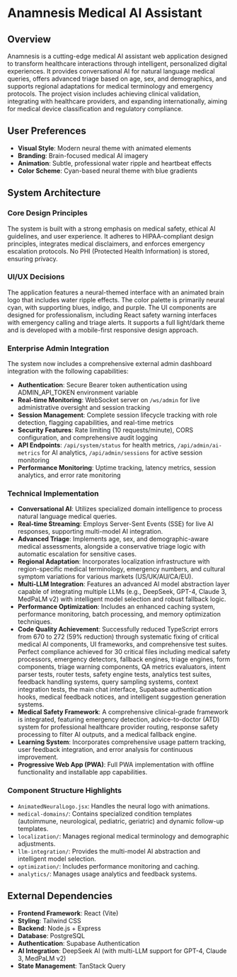 # Anamnesis Medical AI Assistant

## Overview
Anamnesis is a cutting-edge medical AI assistant web application designed to transform healthcare interactions through intelligent, personalized digital experiences. It provides conversational AI for natural language medical queries, offers advanced triage based on age, sex, and demographics, and supports regional adaptations for medical terminology and emergency protocols. The project vision includes achieving clinical validation, integrating with healthcare providers, and expanding internationally, aiming for medical device classification and regulatory compliance.

## User Preferences
- **Visual Style**: Modern neural theme with animated elements
- **Branding**: Brain-focused medical AI imagery
- **Animation**: Subtle, professional water ripple and heartbeat effects
- **Color Scheme**: Cyan-based neural theme with blue gradients

## System Architecture

### Core Design Principles
The system is built with a strong emphasis on medical safety, ethical AI guidelines, and user experience. It adheres to HIPAA-compliant design principles, integrates medical disclaimers, and enforces emergency escalation protocols. No PHI (Protected Health Information) is stored, ensuring privacy.

### UI/UX Decisions
The application features a neural-themed interface with an animated brain logo that includes water ripple effects. The color palette is primarily neural cyan, with supporting blues, indigo, and purple. The UI components are designed for professionalism, including React safety warning interfaces with emergency calling and triage alerts. It supports a full light/dark theme and is developed with a mobile-first responsive design approach.

### Enterprise Admin Integration
The system now includes a comprehensive external admin dashboard integration with the following capabilities:
- **Authentication**: Secure Bearer token authentication using ADMIN_API_TOKEN environment variable
- **Real-time Monitoring**: WebSocket server on `/ws/admin` for live administrative oversight and session tracking
- **Session Management**: Complete session lifecycle tracking with role detection, flagging capabilities, and real-time metrics
- **Security Features**: Rate limiting (10 requests/minute), CORS configuration, and comprehensive audit logging
- **API Endpoints**: `/api/system/status` for health metrics, `/api/admin/ai-metrics` for AI analytics, `/api/admin/sessions` for active session monitoring
- **Performance Monitoring**: Uptime tracking, latency metrics, session analytics, and error rate monitoring

### Technical Implementation
- **Conversational AI**: Utilizes specialized domain intelligence to process natural language medical queries.
- **Real-time Streaming**: Employs Server-Sent Events (SSE) for live AI responses, supporting multi-model AI integration.
- **Advanced Triage**: Implements age, sex, and demographic-aware medical assessments, alongside a conservative triage logic with automatic escalation for sensitive cases.
- **Regional Adaptation**: Incorporates localization infrastructure with region-specific medical terminology, emergency numbers, and cultural symptom variations for various markets (US/UK/AU/CA/EU).
- **Multi-LLM Integration**: Features an advanced AI model abstraction layer capable of integrating multiple LLMs (e.g., DeepSeek, GPT-4, Claude 3, MedPaLM v2) with intelligent model selection and robust fallback logic.
- **Performance Optimization**: Includes an enhanced caching system, performance monitoring, batch processing, and memory optimization techniques.
- **Code Quality Achievement**: Successfully reduced TypeScript errors from 670 to 272 (59% reduction) through systematic fixing of critical medical AI components, UI frameworks, and comprehensive test suites. Perfect compliance achieved for 30 critical files including medical safety processors, emergency detectors, fallback engines, triage engines, form components, triage warning components, QA metrics evaluators, intent parser tests, router tests, safety engine tests, analytics test suites, feedback handling systems, query sampling systems, context integration tests, the main chat interface, Supabase authentication hooks, medical feedback notices, and intelligent suggestion generation systems.
- **Medical Safety Framework**: A comprehensive clinical-grade framework is integrated, featuring emergency detection, advice-to-doctor (ATD) system for professional healthcare provider routing, response safety processing to filter AI outputs, and a medical fallback engine.
- **Learning System**: Incorporates comprehensive usage pattern tracking, user feedback integration, and error analysis for continuous improvement.
- **Progressive Web App (PWA)**: Full PWA implementation with offline functionality and installable app capabilities.

### Component Structure Highlights
- `AnimatedNeuralLogo.jsx`: Handles the neural logo with animations.
- `medical-domains/`: Contains specialized condition templates (autoimmune, neurological, pediatric, geriatric) and dynamic follow-up templates.
- `localization/`: Manages regional medical terminology and demographic adjustments.
- `llm-integration/`: Provides the multi-model AI abstraction and intelligent model selection.
- `optimization/`: Includes performance monitoring and caching.
- `analytics/`: Manages usage analytics and feedback systems.

## External Dependencies
- **Frontend Framework**: React (Vite)
- **Styling**: Tailwind CSS
- **Backend**: Node.js + Express
- **Database**: PostgreSQL
- **Authentication**: Supabase Authentication
- **AI Integration**: DeepSeek AI (with multi-LLM support for GPT-4, Claude 3, MedPaLM v2)
- **State Management**: TanStack Query